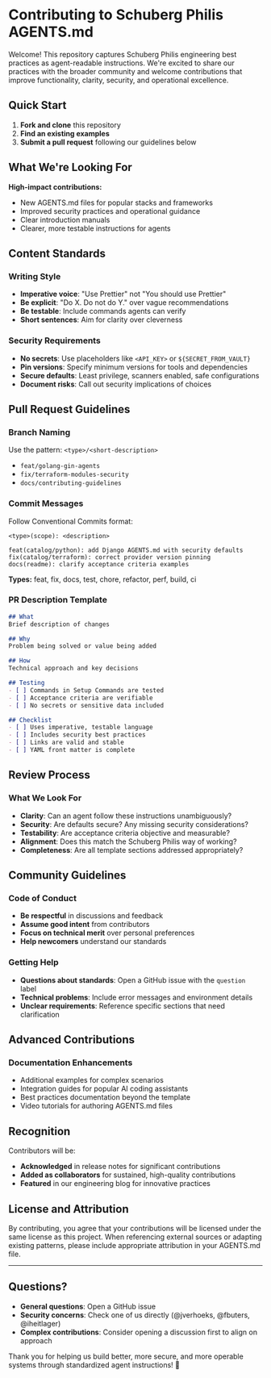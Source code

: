 # Contributing to Schuberg Philis AGENTS.md

Welcome! This repository captures Schuberg Philis engineering best practices as agent-readable instructions. We're excited to share our practices with the broader community and welcome contributions that improve functionality, clarity, security, and operational excellence.

## Quick Start

1. **Fork and clone** this repository
2. **Find an existing examples**
3. **Submit a pull request** following our guidelines below

## What We're Looking For

**High-impact contributions:**
- New AGENTS.md files for popular stacks and frameworks
- Improved security practices and operational guidance
- Clear introduction manuals
- Clearer, more testable instructions for agents

## Content Standards

### Writing Style
- **Imperative voice**: "Use Prettier" not "You should use Prettier"
- **Be explicit**: "Do X. Do not do Y." over vague recommendations
- **Be testable**: Include commands agents can verify
- **Short sentences**: Aim for clarity over cleverness

### Security Requirements
- **No secrets**: Use placeholders like `<API_KEY>` or `${SECRET_FROM_VAULT}`
- **Pin versions**: Specify minimum versions for tools and dependencies
- **Secure defaults**: Least privilege, scanners enabled, safe configurations
- **Document risks**: Call out security implications of choices

## Pull Request Guidelines

### Branch Naming
Use the pattern: `<type>/<short-description>`
- `feat/golang-gin-agents`
- `fix/terraform-modules-security`
- `docs/contributing-guidelines`

### Commit Messages
Follow Conventional Commits format:
```
<type>(scope): <description>

feat(catalog/python): add Django AGENTS.md with security defaults
fix(catalog/terraform): correct provider version pinning
docs(readme): clarify acceptance criteria examples
```

**Types:** feat, fix, docs, test, chore, refactor, perf, build, ci

### PR Description Template
```markdown
## What
Brief description of changes

## Why
Problem being solved or value being added

## How
Technical approach and key decisions

## Testing
- [ ] Commands in Setup Commands are tested
- [ ] Acceptance criteria are verifiable
- [ ] No secrets or sensitive data included

## Checklist
- [ ] Uses imperative, testable language
- [ ] Includes security best practices
- [ ] Links are valid and stable
- [ ] YAML front matter is complete
```

## Review Process

### What We Look For
- **Clarity**: Can an agent follow these instructions unambiguously?
- **Security**: Are defaults secure? Any missing security considerations?
- **Testability**: Are acceptance criteria objective and measurable?
- **Alignment**: Does this match the Schuberg Philis way of working?
- **Completeness**: Are all template sections addressed appropriately?

## Community Guidelines

### Code of Conduct
- **Be respectful** in discussions and feedback
- **Assume good intent** from contributors
- **Focus on technical merit** over personal preferences
- **Help newcomers** understand our standards

### Getting Help
- **Questions about standards**: Open a GitHub issue with the `question` label
- **Technical problems**: Include error messages and environment details
- **Unclear requirements**: Reference specific sections that need clarification


## Advanced Contributions

### Documentation Enhancements
- Additional examples for complex scenarios
- Integration guides for popular AI coding assistants
- Best practices documentation beyond the template
- Video tutorials for authoring AGENTS.md files

## Recognition

Contributors will be:
- **Acknowledged** in release notes for significant contributions
- **Added as collaborators** for sustained, high-quality contributions
- **Featured** in our engineering blog for innovative practices

## License and Attribution

By contributing, you agree that your contributions will be licensed under the same license as this project. When referencing external sources or adapting existing patterns, please include appropriate attribution in your AGENTS.md file.

---

## Questions?

- **General questions**: Open a GitHub issue
- **Security concerns**: Check one of us directly (@jverhoeks, @fbuters, @iheitlager)
- **Complex contributions**: Consider opening a discussion first to align on approach

Thank you for helping us build better, more secure, and more operable systems through standardized agent instructions! 🚀
